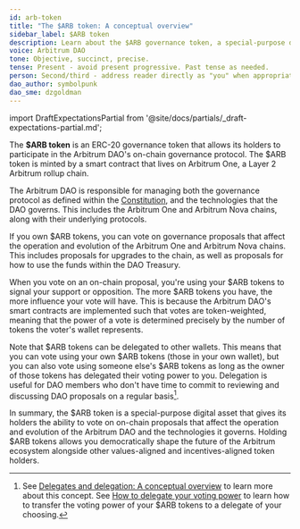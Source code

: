 ```yaml
---
id: arb-token
title: "The $ARB token: A conceptual overview"
sidebar_label: $ARB token
description: Learn about the $ARB governance token, a special-purpose digital asset that gives its holders the ability to vote on on-chain proposals that affect the operation and evolution of the Arbitrum DAO and the technologies it governs.
voice: Arbitrum DAO
tone: Objective, succinct, precise.
tense: Present - avoid present progressive. Past tense as needed.
person: Second/third - address reader directly as "you" when appropriate, refer to the DAO as the DAO, not as "we".
dao_author: symbolpunk
dao_sme: dzgoldman
---
```


import DraftExpectationsPartial from '@site/docs/partials/_draft-expectations-partial.md'; 

<DraftExpectationsPartial />

The **$ARB token** is an ERC-20 <a data-quicklook-from='governance-token'>governance token</a> that allows its holders to participate in the <a data-quicklook-from="arbitrum-dao">Arbitrum DAO's</a> on-chain governance protocol. The $ARB token is minted by a <a data-quicklook-from='smart-contract'>smart contract</a> that lives on <a data-quicklook-from='arbitrum-one'>Arbitrum One</a>, a <a data-quicklook-from='layer-2-l2'>Layer 2</a>  <a data-quicklook-from='arbitrum-rollup-chain'>Arbitrum rollup chain</a>.

The <a data-quicklook-from='arbitrum-dao'>Arbitrum DAO</a> is responsible for managing both the governance protocol as defined within the [Constitution](../dao-constitution.md), and the technologies that the DAO governs. This includes the <a data-quicklook-from='arbitrum-one'>Arbitrum One</a> and <a data-quicklook-from='arbitrum-nova'>Arbitrum Nova</a> chains, along with their underlying protocols.

If you own $ARB tokens, you can vote on governance proposals that affect the operation and evolution of the Arbitrum One and Arbitrum Nova chains. This includes proposals for upgrades to the chain, as well as proposals for how to use the funds within the <a data-quicklook-from='arbitrum-dao-treasury'>DAO Treasury</a>.

When you vote on an on-chain proposal, you're using your $ARB tokens to signal your support or opposition. The more $ARB tokens you have, the more influence your vote will have. This is because the Arbitrum DAO's smart contracts are implemented such that votes are <a data-quicklook-from='tokenweighted-governance'>token-weighted</a>, meaning that the power of a vote is determined precisely by the number of tokens the voter's wallet represents.

Note that $ARB tokens can be <a data-quicklook-from='delegate'>delegated</a> to other wallets. This means that you can vote using your own $ARB tokens (those in your own wallet), but you can also vote using someone else's $ARB tokens as long as the owner of those tokens has delegated their voting power to you. Delegation is useful for DAO members who don't have time to commit to reviewing and discussing DAO proposals on a regular basis[^1].

In summary, the $ARB token is a special-purpose digital asset that gives its holders the ability to vote on on-chain proposals that affect the operation and evolution of the Arbitrum DAO and the technologies it governs. Holding $ARB tokens allows you democratically shape the future of the Arbitrum ecosystem alongside other values-aligned and incentives-aligned token holders.


[^1]: See [Delegates and delegation: A conceptual overview](./delegate-delegation) to learn more about this concept. See [How to delegate your voting power](../how-tos/select-delegate-voting-power) to learn how to transfer the voting power of your $ARB tokens to a delegate of your choosing.
